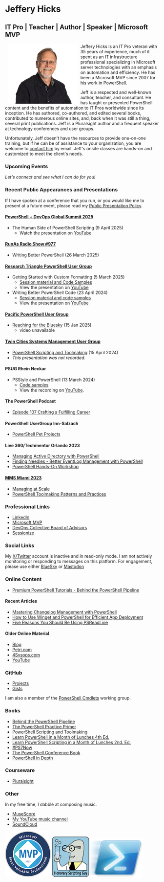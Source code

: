# Jeffery Hicks

## IT Pro | Teacher | Author | Speaker | Microsoft MVP

<img src='images/jdh-oct2024.png' alt="Jeff Hicks" style="float:left;padding:0px 10px 5px 10px"/>Jeffery Hicks is an IT Pro veteran with 35 years of experience, much of it spent as an IT infrastructure professional specializing in Microsoft server technologies with an emphasis on automation and efficiency. He has been a Microsoft MVP since 2007 for his work in PowerShell.

Jeff is a respected and well-known author, teacher, and consultant. He has taught or presented PowerShell content and the benefits of automation to IT Pros worldwide since its inception. He has authored, co-authored, and edited several books, contributed to numerous online sites, and, back when it was still a thing, several print publications. Jeff is a Pluralsight author and a frequent speaker at technology conferences and user groups.

Unfortunately, Jeff doesn't have the resources to provide one-on-one training, but if he can be of assistance to your organization, you are welcome to [contact him](mailto:jhicks@jdhitsolutions.com?Subject=Hello) by email. Jeff's onsite classes are hands-on and customized to meet the client's needs.

### Upcoming Events

*Let's connect and see what I can do for you!*

### Recent Public Appearances and Presentations

If I have spoken at a conference that you run, or you would like me to present at a future event, please read my [Public Presentation Policy](https://gist.github.com/jdhitsolutions/d0f1eeae99878a10f8132a44747db47a).

#### [PowerShell + DevOps Global Summit 2025](https://powershellsummit.org)

- The Human Side of PowerShell Scripting (9 April 2025)
  - Watch the presentation on [YouTube](https://www.youtube.com/watch?v=4xVDorpEhm8&list=PLfeA8kIs7CoftB7JKZTiUKnVUHIMtwYF5&index=24)

#### [RunAs Radio Show #977](https://runasradio.com/Shows/Show/977)

- Writing Better PowerShell (26 March 2025)

#### [Research Triangle PowerShell User Group](https://www.meetup.com/Research-Triangle-PowerShell-Users-Group/)

- Getting Started with Custom Formatting (5 March 2025)
  - [Session material and Code Samples](https://github.com/jdhitsolutions/PSCustomFormatting)
  - View the presentation on [YouTube](https://youtu.be/9CTJNHXJzwU?si=PLlI5S9B3rqwg7hf)
- Writing Better PowerShell Code (23 April 2024)
  - [Session material and code samples](https://gist.github.com/jdhitsolutions/a2f3a246c929a91e494601fa1c44fa55)
  - View the presentation on [YouTube](https://www.youtube.com/watch?v=WxoO1KJqCxU)

#### [Pacific PowerShell User Group](https://www.meetup.com/pacific-powershell-user-group/)

- [Reaching for the Bluesky](https://www.meetup.com/pacific-powershell-user-group/events/305394632/?eventOrigin=group_past_events) (15 Jan 2025)
  - video unavailable

#### [Twin Cities Systems Management User Group](https://tcsmug.org/)

- [PowerShell Scripting and Toolmaking](https://github.com/jdhitsolutions/PSScriptingToolmaking) (15 April 2024)
- *This presentation was not recorded*.

#### PSUG Rhein Neckar

- PSStyle and PowerShell (13 March 2024)
  - [Code samples](https://github.com/jdhitsolutions/PowerShell-with-Style)
  - View the recording on [YouTube](https://www.youtube.com/watch?v=6LySy7rrUO8).

#### The PowerShell Podcast

- [Episode 107 Crafting a Fulfilling Career](https://www.youtube.com/watch?v=5kPqaXb6JjE)

#### PowerShell UserGroup Inn-Salzach

- [PowerShell Pet Projects](https://www.youtube.com/watch?v=9vqTDF3u5l8&t=1s)

#### Live 360/Techmentor Orlando 2023

- [Managing Active Directory with PowerShell](https://github.com/jdhitsolutions/Techmentor2023-ManagingAD)
- [Finding Needles - Better EventLog Management with PowerShell](https://github.com/jdhitsolutions/Techmentor2023-EventLogMgmt)
- [PowerShell Hands-On Workshop](https://github.com/jdhitsolutions/Techmentor2023-PowerShellHOL)

#### [MMS Miami 2023](https://github.com/jdhitsolutions/MMSMiami-2023)

- [Managing at Scale](https://github.com/jdhitsolutions/MMSMiami-2023/tree/main/ManagingAtScale)
- [PowerShell Toolmaking Patterns and Practices](https://github.com/jdhitsolutions/MMSMiami-2023/tree/main/PSToolMakingPatterns)

### Professional Links

- [LinkedIn](https://www.linkedin.com/in/jefferyhicks/)
- [Microsoft MVP](https://mvp.microsoft.com/en-us/PublicProfile/4000314)
- [DevOps Collective Board of Advisors](https://devopscollective.org/about/)
- [Sessionize](https://sessionize.com/jeff-hicks)

### Social Links

My [X/Twitter](https://x.com/jeffhicks) account is inactive and in read-only mode. I am not actively monitoring or responding to messages on this platform. For engagement, please use either [BlueSky](https://bsky.app/profile/jdhitsolutions.com) or <a rel="me" href="https://techhub.social/@JeffHicks">Mastodon</a>

### Online Content

- [Premium PowerShell Tutorials - Behind the PowerShell Pipeline](https://jdhitsolutions.com/newsletter)

#### Recent Articles

- [Mastering Changelog Management with PowerShell](https://www.scriptrunner.com/en/blog/what-is-a-changelog-and-how-to-manage-it)
- [How to Use Winget and PowerShell for Efficient App Deployment](https://www.scriptrunner.com/en/blog/master-managing-winget-powershell)
- [Five Reasons You Should Be Using PSReadLine](https://www.scriptrunner.com/en/blog/5-reasons-to-use-psreadline)

#### Older Online Material

- [Blog](https://jdhitsolutions.com/blog)
- [Petri.com](https://petri.com/author/jeff-hicks/)
- [4Sysops.com](https://4sysops.com/members/jeffery-hicks/)
- [YouTube](https://www.youtube.com/channel/UC-UCPvmrflWlgHUuT16hr3w)

### GitHub

- [Projects](https://github.com/jdhitsolutions)
- [Gists](https://gist.github.com/jdhitsolutions)

I am also a member of the [PowerShell Cmdlets](https://github.com/PowerShell/PowerShell/blob/master/docs/community/working-group-definitions.md#cmdlets-and-modules) working group.

### Books

- [Behind the PowerShell Pipeline](https://jdhitsolutions.com/yourls/psbehind)
- [The PowerShell Practice Primer](https://jdhitsolutions.com/yourls/psprimer)
- [PowerShell Scripting and Toolmaking](https://jdhitsolutions.com/yourls/pstoolmaking)
- [Learn PowerShell in a Month of Lunches 4th Ed.](https://www.manning.com/books/learn-powershell-in-a-month-of-lunches?a_aid=jdhit&chan=code1)
- [Learn PowerShell Scripting in a Month of Lunches 2nd. Ed.](https://www.manning.com/books/learn-powershell-scripting-in-a-month-of-lunches-second-edition?a_aid=jdhit&chan=code1&a_aid=jdhit&chan=code1)
- [#PS7Now](https://leanpub.com/ps7now)
- [The PowerShell Conference Book](https://leanpub.com/powershell-conference-book)
- [PowerShell in Depth](https://www.manning.com/books/powershell-in-depth-second-edition)

### Courseware

- [Pluralsight](https://pluralsight.pxf.io/qbR6n)

### Other

In my free time, I dabble at composing music.

- [MuseScore](https://musescore.com/user/26698536)
- [My YouTube music channel](https://www.youtube.com/channel/UCQgbzJeDQm3zvuHz13UMwZA)
- [SoundCloud](https://soundcloud.com/jhicks61)

[![MVP](images/2023-microsoft-most-valuable-professional-mvp-150x150.png "View my MVP profile")](https://mvp.microsoft.com/en-US/MVP/profile/58fe8fa8-3c9a-e411-93f2-9cb65495d3c4) ![honorary scripting guy](images/Honorary-Scripting-Guy_medium.png) ![PowerShell](images/Windows_PowerShell_icon.png)

